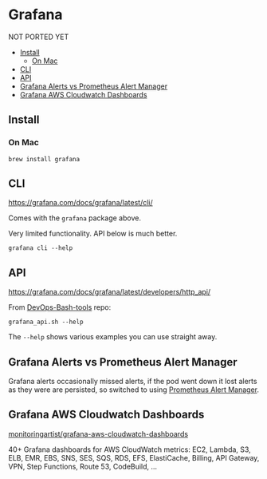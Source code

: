 # Grafana

NOT PORTED YET

<!-- INDEX_START -->

- [Install](#install)
  - [On Mac](#on-mac)
- [CLI](#cli)
- [API](#api)
- [Grafana Alerts vs Prometheus Alert Manager](#grafana-alerts-vs-prometheus-alert-manager)
- [Grafana AWS Cloudwatch Dashboards](#grafana-aws-cloudwatch-dashboards)

<!-- INDEX_END -->

## Install

### On Mac

```shell
brew install grafana
```

## CLI

<https://grafana.com/docs/grafana/latest/cli/>

Comes with the `grafana` package above.

Very limited functionality. API below is much better.

```shell
grafana cli --help
```

## API

<https://grafana.com/docs/grafana/latest/developers/http_api/>

From [DevOps-Bash-tools](devops-bash-tools.md) repo:

```shell
grafana_api.sh --help
```

The `--help` shows various examples you can use straight away.

## Grafana Alerts vs Prometheus Alert Manager

Grafana alerts occasionally missed alerts,
if the pod went down it lost alerts as they were are persisted,
so switched to using [Prometheus Alert Manager](prometheus.md#alert-manager).

## Grafana AWS Cloudwatch Dashboards

[monitoringartist/grafana-aws-cloudwatch-dashboards](https://github.com/monitoringartist/grafana-aws-cloudwatch-dashboards)

40+ Grafana dashboards for AWS CloudWatch metrics: EC2, Lambda, S3, ELB, EMR, EBS, SNS, SES, SQS, RDS, EFS, ElastiCache, Billing, API Gateway, VPN, Step Functions, Route 53, CodeBuild, ...
